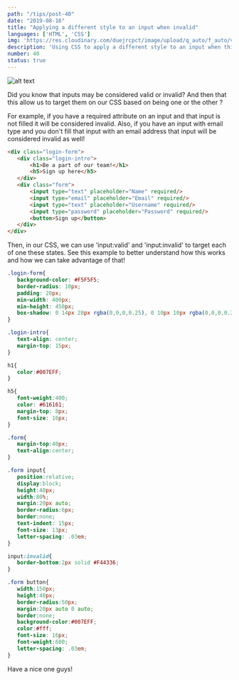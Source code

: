 ```yaml
---
path: "/tips/post-40"
date: "2019-08-16"
title: "Applying a different style to an input when invalid"
languages: ['HTML', 'CSS']
img: 'https://res.cloudinary.com/duejrcpct/image/upload/q_auto/f_auto/v1586811996/tips/40-1_odfzln.png'
description: 'Using CSS to apply a different style to an input when this input is invalid'
number: 40
status: true
---
```


![alt text](https://res.cloudinary.com/duejrcpct/image/upload/q_auto/f_auto/v1586812072/tips/40-2_uxplw7.png "Styling invalid input")

Did you know that inputs may be considered valid or invalid? And then that this allow us to target them on our CSS based on being one or the other ?

For example, if you have a required attribute on an input and that input is not filled it will be considered invalid. Also, if you have an input with email type and you don't fill that input with an email address that input will be considered invalid as well!

 ```html
<div class="login-form">
    <div class="login-intro">
        <h1>Be a part of our team!</h1>
        <h5>Sign up here</h5>
    </div>
    <div class="form">
        <input type="text" placeholder="Name" required/>
        <input type="email" placeholder="Email" required/>
        <input type="text" placeholder="Username" required/>
        <input type="password" placeholder="Password" required/>
        <button>Sign up</button>
    </div>
</div>
 ```

Then, in our CSS, we can use 'input:valid' and 'input:invalid' to target each of one these states. See this example to better understand how this works and how we can take advantage of that!

 ```css
.login-form{
    background-color: #F5F5F5;
    border-radius: 10px;
    padding: 20px;
    min-width: 400px;
    min-height: 450px;
    box-shadow: 0 14px 28px rgba(0,0,0,0.25), 0 10px 10px rgba(0,0,0,0.22);
}

.login-intro{
    text-align: center;
    margin-top: 15px;
}

h1{
    color:#007EFF;
}

h5{
    font-weight:400;
    color: #616161;
    margin-top: 8px;
    font-size: 16px;
}

.form{
    margin-top:40px;
    text-align:center;
}

.form input{
    position:relative;
    display:block;
    height:40px;
    width:80%;
    margin:20px auto;
    border-radius:6px;
    border:none;
    text-indent: 15px;
    font-size: 13px;
    letter-spacing: .03em;
}

input:invalid{
    border-bottom:2px solid #F44336;
}

.form button{
    width:150px;
    height:40px;
    border-radius:50px;
    margin:20px auto 0 auto;
    border:none;
    background-color:#007EFF;
    color:#fff;
    font-size: 16px;
    font-weight:600;
    letter-spacing: .03em;
}
 ```
   Have a nice one guys!
